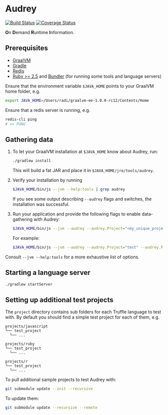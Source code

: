 Audrey
======

[![Build Status](https://travis-ci.com/rathrio/audrey.svg?branch=master)](https://travis-ci.com/rathrio/audrey)
[![Coverage Status](https://coveralls.io/repos/github/rathrio/audrey/badge.svg?branch=master)](https://coveralls.io/github/rathrio/audrey?branch=master)

**O**n **D**emand **R**untime **I**nformation.

Prerequisites
-------------

* [GraalVM](https://www.graalvm.org/downloads/)
* [Gradle](https://gradle.org/install/)
* [Redis](https://redis.io)
* [Ruby >= 2.5](https://www.ruby-lang.org/en/documentation/installation/) and [Bundler](https://bundler.io) (for running some tools and language servers)

Ensure that the environment variable `$JAVA_HOME` points to your GraalVM home
folder, e.g.

```bash
export JAVA_HOME=/Users/radi/graalvm-ee-1.0.0-rc12/Contents/Home
```

Ensure that a redis server is running, e.g.

```bash
redis-cli ping
# => PONG
```

Gathering data
--------------

1. To let your GraalVM installation at `$JAVA_HOME` know about Audrey, run:

    ```bash
    ./gradlew install
    ```

    This will build a fat JAR and place it in `$JAVA_HOME/jre/tools/audrey`.

2. Verify your installation by running

    ```bash
    $JAVA_HOME/bin/js --jvm --help:tools | grep audrey
    ```

    If you see some output describing `--audrey` flags and switches, the
    installation was successful.

3. Run your application and provide the following flags to enable data-gathering
   with Audrey:

    ```bash
    $JAVA_HOME/bin/js --jvm --audrey --audrey.Project="<my_unique_project_name>" path/to/app.js 
    ```

    For example:
    
    ```bash
    $JAVA_HOME/bin/js --jvm --audrey --audrey.Project="test" --audrey.FilterPath="add.js" projects/javascript/test_project/add.js
    ```

Consult `--jvm --help:tools` for a more exhaustive list of options.

Starting a language server
--------------------------

```bash
./gradlew startServer
```

Setting up additional test projects
-----------------------------------

The `project` directory contains sub folders for each Truffle language to test
with. By default you should find a simple test project for each of them, e.g.

```
projects/javascript
└── test_project
  └── ...

projects/ruby
└── test_project
  └── ...

projects/r
└── test_project
  └── ...
```

To pull additional sample projects to test Audrey with:

```bash
git submodule update --init --recursive
```

To update them:

```bash
git submodule update --recursive --remote
```
